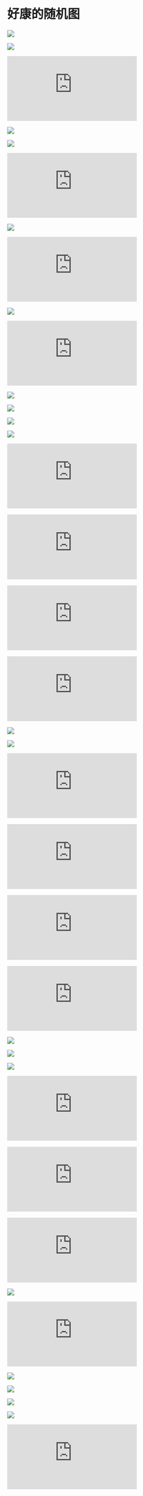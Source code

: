 # 好康的随机图

![](https://api.dujin.org/pic/yuanshen)

![](https://api.dujin.org/pic)

![](http://img.moehu.org/pic.php?id=acgbs)

![](https://t.mwm.moe/pc)

![](https://t.mwm.moe/mp)

![](http://www.98qy.com/sjbz/api.php)

![](https://sex.nyan.xyz/api/v2/img)

![](https://imgapi.xl0408.top/index.php)

![](https://api.yimian.xyz/img)

![](https://www.dmoe.cc/random.php)

![](https://api.vvhan.com/api/acgimg)

![](https://api.dujin.org/pic/yuanshen/)

![](https://img.paulzzh.tech/touhou/random)

![](https://api.paugram.com/wallpaper/)

![](https://api.ixiaowai.cn/api/api.php)

![](https://api.r10086.com/%E6%A8%B1%E9%81%93%E9%9A%8F%E6%9C%BA%E5%9B%BE%E7%89%87api%E6%8E%A5%E5%8F%A3.php?%E5%9B%BE%E7%89%87%E7%B3%BB%E5%88%97=%E5%8A%A8%E6%BC%AB%E7%BB%BC%E5%90%881)

![](https://api.ghser.com/random/api.php)

![](https://api.ghser.com/random/pc.php)

![](https://image.anosu.top/pixiv/direct)

![](https://moe.jitsu.top/api)

![](https://api.oick.cn/random/api.php)

![](https://api.lovezyc.club/random.php)

![](https://api.asxe.vip/random.php)

![](https://api.asxe.vip/scenery.php)

![](https://www.loliapi.com/acg/pp/)

![](https://v2.api-m.com/api/randomAcgPic?type=pc&return=302)

![](https://www.loliapi.com/acg/)

![](https://api.horosama.com/random.php)

![](https://tuapi.eees.cc/api.php?category=dongman&type=302)

![](https://tuapi.eees.cc/api.php?category=meinv&type=302)

![](https://www.onexiaolaji.cn/RandomPicture/api/?key=qq249663924)

![](https://api.asxe.vip/whitesilk.php)

![](https://v2.api-m.com/api/meinvpic?return=302)

![](https://v2.api-m.com/api/baisi?return=302)

![](https://v2.api-m.com/api/heisi?return=302)

![](https://api.vvhan.com/api/girl)

![](http://img.moehu.org/pic.php?id=xjj)
